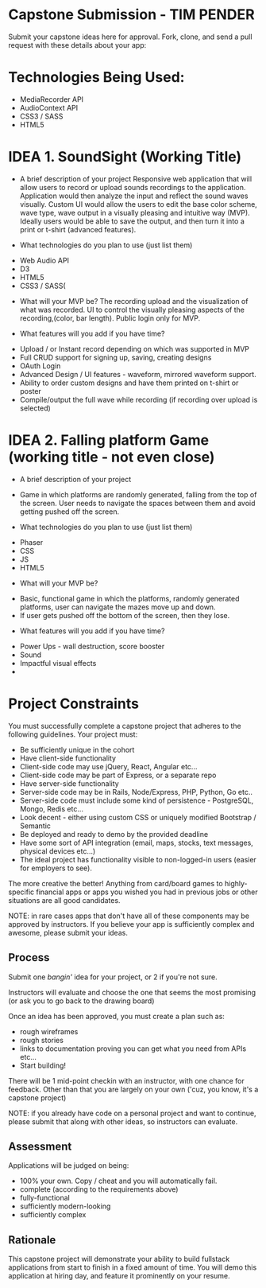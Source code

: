 # Capstone Submission - TIM PENDER
Submit your capstone ideas here for approval. Fork, clone, and send a pull request with these details about your app:

# Technologies Being Used:
- MediaRecorder API
- AudioContext API
- CSS3 / SASS
- HTML5

# IDEA 1. SoundSight (Working Title)
* A brief description of your project
Responsive web application that will allow users to record or upload sounds recordings to the application.  Application would then analyze the input and reflect the sound waves visually.  Custom UI would allow the users to edit the base color scheme, wave type, wave output in a visually pleasing and intuitive way (MVP).  Ideally users would be able to save the output, and then turn it into a print or t-shirt (advanced features).  

* What technologies do you plan to use (just list them)
- Web Audio API
- D3
- HTML5
- CSS3 / SASS(

* What will your MVP be?
The recording upload and the visualization of what was recorded.  UI to control the visually pleasing aspects of the recording,(color, bar length). Public login only for MVP.

* What features will you add if you have time?
- Upload / or Instant record depending on which was supported in MVP
- Full CRUD support for signing up, saving, creating designs
- OAuth Login
- Advanced Design / UI features - waveform, mirrored waveform support.
- Ability to order custom designs and have them printed on t-shirt or poster
- Compile/output the full wave while recording (if recording over upload is selected)


# IDEA 2. Falling platform Game (working title - not even close)

* A brief description of your project
- Game in which platforms are randomly generated, falling from the top of the screen. User needs to navigate the spaces between them and avoid getting pushed off the screen.  

* What technologies do you plan to use (just list them)
- Phaser
- CSS
- JS
- HTML5

* What will your MVP be?
- Basic, functional game in which the platforms, randomly generated platforms, user can navigate the mazes move up and down.
- If user gets pushed off the bottom of the screen, then they lose.  

* What features will you add if you have time?
- Power Ups - wall destruction, score booster
- Sound
- Impactful visual effects
-




# Project Constraints
You must successfully complete a capstone project that adheres to the following guidelines. Your project must:

* Be sufficiently unique in the cohort
* Have client-side functionality
* Client-side code may use jQuery, React, Angular etc...
* Client-side code may be part of Express, or a separate repo
* Have server-side functionality
* Server-side code may be in Rails, Node/Express, PHP, Python, Go etc..
* Server-side code must include some kind of persistence - PostgreSQL, Mongo, Redis etc...
* Look decent - either using custom CSS or uniquely modified Bootstrap / Semantic
* Be deployed and ready to demo by the provided deadline
* Have some sort of API integration (email, maps, stocks, text messages, physical devices etc...)
* The ideal project has functionality visible to non-logged-in users (easier for employers to see).

The more creative the better! Anything from card/board games to highly-specific financial apps or apps you wished you had in previous jobs or other situations are all good candidates.

NOTE: in rare cases apps that don't have all of these components may be approved by instructors. If you believe your app is sufficiently complex and awesome, please submit your ideas.

## Process
Submit one _bangin'_ idea for your project, or 2 if you're not sure.

Instructors will evaluate and choose the one that seems the most promising (or ask you to go back to the drawing board)

Once an idea has been approved, you must create a plan such as:
* rough wireframes
* rough stories
* links to documentation proving you can get what you need from APIs etc...
* Start building!

There will be 1 mid-point checkin with an instructor, with one chance for feedback. Other than that you are largely on your own ('cuz, you know, it's a capstone project)

NOTE: if you already have code on a personal project and want to continue, please submit that along with other ideas, so instructors can evaluate.

## Assessment

Applications will be judged on being:

* 100% your own. Copy / cheat and you will automatically fail.
* complete (according to the requirements above)
* fully-functional
* sufficiently modern-looking
* sufficiently complex

## Rationale

This capstone project will demonstrate your ability to build fullstack applications from start to finish in a fixed amount of time. You will demo this application at hiring day, and feature it prominently on your resume.
